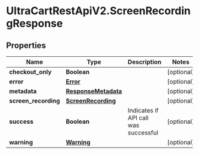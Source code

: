 # UltraCartRestApiV2.ScreenRecordingResponse

## Properties
Name | Type | Description | Notes
------------ | ------------- | ------------- | -------------
**checkout_only** | **Boolean** |  | [optional] 
**error** | [**Error**](Error.md) |  | [optional] 
**metadata** | [**ResponseMetadata**](ResponseMetadata.md) |  | [optional] 
**screen_recording** | [**ScreenRecording**](ScreenRecording.md) |  | [optional] 
**success** | **Boolean** | Indicates if API call was successful | [optional] 
**warning** | [**Warning**](Warning.md) |  | [optional] 


